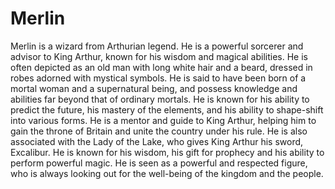 # Merlin

Merlin is a wizard from Arthurian legend. He is a powerful sorcerer and advisor to King Arthur, known for his wisdom and magical abilities. He is often depicted as an old man with long white hair and a beard, dressed in robes adorned with mystical symbols. He is said to have been born of a mortal woman and a supernatural being, and possess knowledge and abilities far beyond that of ordinary mortals. He is known for his ability to predict the future, his mastery of the elements, and his ability to shape-shift into various forms. He is a mentor and guide to King Arthur, helping him to gain the throne of Britain and unite the country under his rule. He is also associated with the Lady of the Lake, who gives King Arthur his sword, Excalibur. He is known for his wisdom, his gift for prophecy and his ability to perform powerful magic. He is seen as a powerful and respected figure, who is always looking out for the well-being of the kingdom and the people.